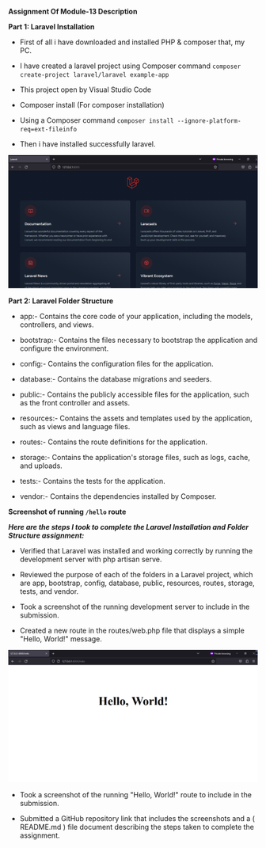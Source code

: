 
**Assignment Of Module-13 Description**

**Part 1: Laravel Installation**


* First of all i have downloaded and installed PHP & composer that, my PC.

*  I have created a laravel project using Composer command `composer create-project laravel/laravel example-app`


* This project open by Visual Studio Code


* Composer install (For composer installation)


* Using a Composer command `composer install --ignore-platform-req=ext-fileinfo` 


* Then i have installed successfully  laravel.


![image info](/Assignmentofmodule-13/public/images/laravel.png)   



**Part 2: Laravel Folder Structure**

* app:- Contains the core code of your application, including the models, controllers, and views.


* bootstrap:- Contains the files necessary to bootstrap the application and configure the environment.


* config:- Contains the configuration files for the application.


* database:- Contains the database migrations and seeders.


* public:- Contains the publicly accessible files for the application, such as the front controller and assets.


* resources:- Contains the assets and templates used by the application, such as views and language files.


* routes:- Contains the route definitions for the application.


* storage:- Contains the application's storage files, such as logs, cache, and uploads.


* tests:- Contains the tests for the application.


* vendor:- Contains the dependencies installed by Composer.


**Screenshot of running `/hello` route**



_**Here are the steps I took to complete the Laravel Installation and Folder Structure assignment:**_


* Verified that Laravel was installed and working correctly by running the development server with php artisan serve.


* Reviewed the purpose of each of the folders in a Laravel project, which are app, bootstrap, config, database, public, resources, routes, storage, tests, and vendor.


* Took a screenshot of the running development server to include in the submission.


* Created a new route in the routes/web.php file that displays a simple "Hello, World!" message.

![image info](/Assignmentofmodule-13/public/images/hello.png)


* Took a screenshot of the running "Hello, World!" route to include in the submission.


* Submitted a GitHub repository link that includes the screenshots and a ( README.md )  file document describing the steps taken to complete the assignment.

